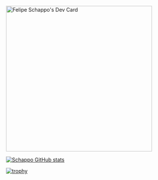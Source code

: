 <a href="https://app.daily.dev/Schappo"><img src="https://api.daily.dev/devcards/cf212d634c774ca89a0d3181c479fabc.png?r=a9m" width="400" alt="Felipe Schappo's Dev Card"/></a>

[![Schappo GitHub stats](https://github-readme-stats.vercel.app/api?username=Schappo&show_icons=true&theme=radical)](https://github.com/Schappo/github-readme-stats&show_icons=true&theme=radical)

[![trophy](https://github-profile-trophy.vercel.app/?username=Schappo)](https://github.com/Schappo/github-profile-trophy)
